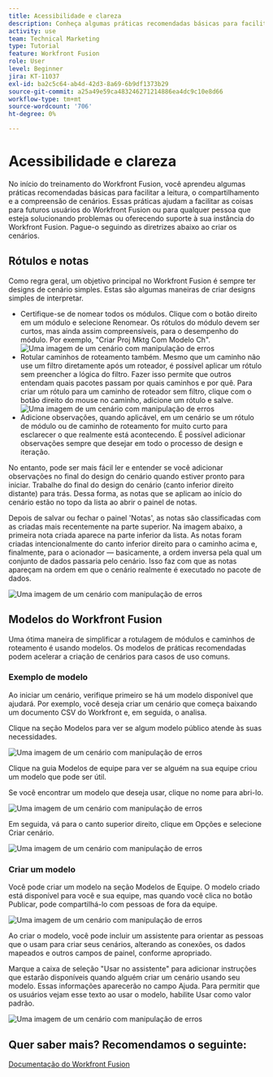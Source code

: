 ```yaml
---
title: Acessibilidade e clareza
description: Conheça algumas práticas recomendadas básicas para facilitar a leitura, o compartilhamento e a compreensão de cenários.
activity: use
team: Technical Marketing
type: Tutorial
feature: Workfront Fusion
role: User
level: Beginner
jira: KT-11037
exl-id: ba2c5c64-ab4d-42d3-8a69-6b9df1373b29
source-git-commit: a25a49e59ca483246271214886ea4dc9c10e8d66
workflow-type: tm+mt
source-wordcount: '706'
ht-degree: 0%

---
```


# Acessibilidade e clareza

No início do treinamento do Workfront Fusion, você aprendeu algumas práticas recomendadas básicas para facilitar a leitura, o compartilhamento e a compreensão de cenários. Essas práticas ajudam a facilitar as coisas para futuros usuários do Workfront Fusion ou para qualquer pessoa que esteja solucionando problemas ou oferecendo suporte à sua instância do Workfront Fusion. Pague-o seguindo as diretrizes abaixo ao criar os cenários.

## Rótulos e notas

Como regra geral, um objetivo principal no Workfront Fusion é sempre ter designs de cenário simples. Estas são algumas maneiras de criar designs simples de interpretar.

* Certifique-se de nomear todos os módulos. Clique com o botão direito em um módulo e selecione Renomear. Os rótulos do módulo devem ser curtos, mas ainda assim compreensíveis, para o desempenho do módulo. Por exemplo, &quot;Criar Proj Mktg Com Modelo Ch&quot;.
  ![Uma imagem de um cenário com manipulação de erros](assets/design-optimization-and-testing-1.png)
* Rotular caminhos de roteamento também. Mesmo que um caminho não use um filtro diretamente após um roteador, é possível aplicar um rótulo sem preencher a lógica do filtro. Fazer isso permite que outros entendam quais pacotes passam por quais caminhos e por quê. Para criar um rótulo para um caminho de roteador sem filtro, clique com o botão direito do mouse no caminho, adicione um rótulo e salve.
  ![Uma imagem de um cenário com manipulação de erros](assets/design-optimization-and-testing-2.png)
* Adicione observações, quando aplicável, em um cenário se um rótulo de módulo ou de caminho de roteamento for muito curto para esclarecer o que realmente está acontecendo. É possível adicionar observações sempre que desejar em todo o processo de design e iteração.

No entanto, pode ser mais fácil ler e entender se você adicionar observações no final do design do cenário quando estiver pronto para iniciar. Trabalhe do final do design do cenário (canto inferior direito distante) para trás. Dessa forma, as notas que se aplicam ao início do cenário estão no topo da lista ao abrir o painel de notas.

Depois de salvar ou fechar o painel &#39;Notas&#39;, as notas são classificadas com as criadas mais recentemente na parte superior. Na imagem abaixo, a primeira nota criada aparece na parte inferior da lista. As notas foram criadas intencionalmente do canto inferior direito para o caminho acima e, finalmente, para o acionador — basicamente, a ordem inversa pela qual um conjunto de dados passaria pelo cenário. Isso faz com que as notas apareçam na ordem em que o cenário realmente é executado no pacote de dados.

![Uma imagem de um cenário com manipulação de erros](assets/design-optimization-and-testing-3.png)

## Modelos do Workfront Fusion

Uma ótima maneira de simplificar a rotulagem de módulos e caminhos de roteamento é usando modelos. Os modelos de práticas recomendadas podem acelerar a criação de cenários para casos de uso comuns.

### Exemplo de modelo

Ao iniciar um cenário, verifique primeiro se há um modelo disponível que ajudará. Por exemplo, você deseja criar um cenário que começa baixando um documento CSV do Workfront e, em seguida, o analisa.

Clique na seção Modelos para ver se algum modelo público atende às suas necessidades.

![Uma imagem de um cenário com manipulação de erros](assets/design-optimization-and-testing-4.png)

Clique na guia Modelos de equipe para ver se alguém na sua equipe criou um modelo que pode ser útil.

Se você encontrar um modelo que deseja usar, clique no nome para abri-lo.

![Uma imagem de um cenário com manipulação de erros](assets/design-optimization-and-testing-5.png)

Em seguida, vá para o canto superior direito, clique em Opções e selecione Criar cenário.

![Uma imagem de um cenário com manipulação de erros](assets/design-optimization-and-testing-6.png)

### Criar um modelo

Você pode criar um modelo na seção Modelos de Equipe. O modelo criado está disponível para você e sua equipe, mas quando você clica no botão Publicar, pode compartilhá-lo com pessoas de fora da equipe.

![Uma imagem de um cenário com manipulação de erros](assets/design-optimization-and-testing-7.png)

Ao criar o modelo, você pode incluir um assistente para orientar as pessoas que o usam para criar seus cenários, alterando as conexões, os dados mapeados e outros campos de painel, conforme apropriado.

Marque a caixa de seleção &quot;Usar no assistente&quot; para adicionar instruções que estarão disponíveis quando alguém criar um cenário usando seu modelo. Essas informações aparecerão no campo Ajuda. Para permitir que os usuários vejam esse texto ao usar o modelo, habilite Usar como valor padrão.

![Uma imagem de um cenário com manipulação de erros](assets/design-optimization-and-testing-8.png)

## Quer saber mais? Recomendamos o seguinte:

[Documentação do Workfront Fusion](https://experienceleague.adobe.com/docs/workfront/using/adobe-workfront-fusion/workfront-fusion-2.html?lang=en)
